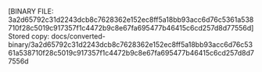 [BINARY FILE: 3a2d65792c31d2243dcb8c7628362e152ec8ff5a18bb93acc6d76c5361a538710f28c5019c917357f1c4472b9c8e67fa695477b46415c6cd257d8d77556d]
Stored copy: docs/converted-binary/3a2d65792c31d2243dcb8c7628362e152ec8ff5a18bb93acc6d76c5361a538710f28c5019c917357f1c4472b9c8e67fa695477b46415c6cd257d8d77556d
